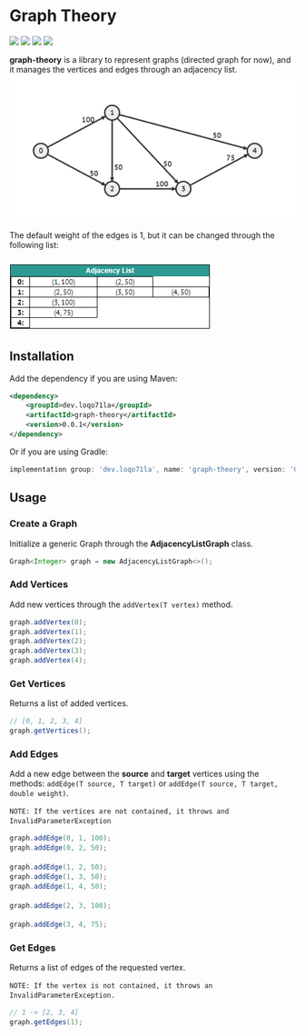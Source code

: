 # Graph Theory
[![](https://img.shields.io/maven-central/v/dev.loqo71la/graph-theory)](https://central.sonatype.com/artifact/dev.loqo71la/graph-theory/0.0.1)
[![](https://github.com/loqo71la/graph-theory/actions/workflows/coverage.yml/badge.svg)](https://github.com/loqo71la/graph-theory/actions/workflows/coverage.yml)
[![](https://codecov.io/gh/loqo71la/graph-theory/branch/main/graph/badge.svg?token=221E0E8YID)](https://codecov.io/gh/loqo71la/graph-theory)
[![](https://img.shields.io/github/license/loqo71la/graph-theory)](https://github.com/loqo71la/graph-theory/blob/main/LICENSE)

**graph-theory** is a library to represent graphs (directed graph for now), and it manages the vertices and edges through an adjacency list.
![](images/graph.png)

The default weight of the edges is 1, but it can be changed through the following list:

![](images/adjacency-list.png)

## Installation
Add the dependency if you are using Maven:
```xml
<dependency>
    <groupId>dev.loqo71la</groupId>
    <artifactId>graph-theory</artifactId>
    <version>0.0.1</version>
</dependency>
```
Or if you are using Gradle:
```groovy
implementation group: 'dev.loqo71la', name: 'graph-theory', version: '0.0.1'
```
## Usage
### Create a Graph
Initialize a generic Graph through the **AdjacencyListGraph** class.
```java
Graph<Integer> graph = new AdjacencyListGraph<>();
```
### Add Vertices
Add new vertices through the ``addVertex(T vertex)`` method.
```java
graph.addVertex(0);
graph.addVertex(1);
graph.addVertex(2);
graph.addVertex(3);
graph.addVertex(4);
```
### Get Vertices
Returns a list of added vertices.
```java
// [0, 1, 2, 3, 4]
graph.getVertices();
```
### Add Edges
Add a new edge between the **source** and **target** vertices using the methods: `addEdge(T source, T target)` or `addEdge(T source, T target, double weight)`.

`NOTE: If the vertices are not contained, it throws and InvalidParameterException`
```java
graph.addEdge(0, 1, 100);
graph.addEdge(0, 2, 50);

graph.addEdge(1, 2, 50);
graph.addEdge(1, 3, 50);
graph.addEdge(1, 4, 50);

graph.addEdge(2, 3, 100);

graph.addEdge(3, 4, 75);
```
### Get Edges
Returns a list of edges of the requested vertex.

`NOTE: If the vertex is not contained, it throws an InvalidParameterException.`
```java
// 1 -> [2, 3, 4]
graph.getEdges(1);
```
